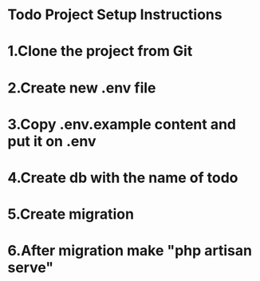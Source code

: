 # Todo Project Setup Instructions
# 1.Clone the project from Git  
# 2.Create  new .env file
# 3.Copy .env.example content  and  put it on .env
# 4.Create db with the name of todo
# 5.Create migration 
# 6.After migration make "php artisan serve"
